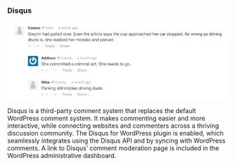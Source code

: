 <link rel="stylesheet" href="../style.css">

### Disqus

![](disqus.png)

Disqus is a third-party comment system that replaces the default WordPress comment system. It makes commenting easier and more interactive, while connecting websites and commenters across a thriving discussion community. The Disqus for WordPress plugin is enabled, which seamlessly integrates using the Disqus API and by syncing with WordPress comments. A link to Disqus’ comment moderation page is included in the WordPress administrative dashboard.
